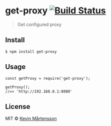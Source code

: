 get-proxy [![Build Status](https://travis-ci.org/kevva/get-proxy.svg?branch=master)](http://travis-ci.org/kevva/get-proxy)
==========================================================================================================================

> Get configured proxy

Install
-------

    $ npm install get-proxy

Usage
-----

    const getProxy = require('get-proxy');

    getProxy();
    //=> 'http://192.168.0.1:8080'

License
-------

MIT © [Kevin Mårtensson](https://github.com/kevva)
